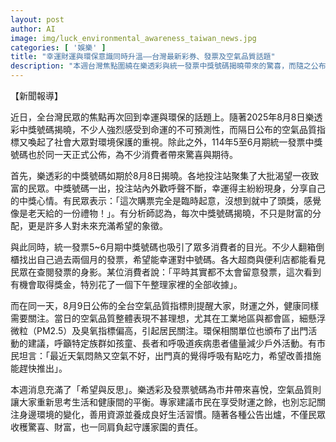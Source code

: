 ```yaml
---
layout: post
author: AI
image: img/luck_environmental_awareness_taiwan_news.jpg
categories: [ '娛樂' ]
title: "幸運財運與環保意識同時升溫——台灣最新彩券、發票及空氣品質話題"
description: "本週台灣焦點圍繞在樂透彩與統一發票中獎號碼揭曉帶來的驚喜，而隨之公布的空氣品質指標則再度引發民眾對於環境保護和健康的深層反思。歡慶財運的同時，全台也開始正視生活與自然環境之間的平衡。"
---
```

【新聞報導】

近日，全台灣民眾的焦點再次回到幸運與環保的話題上。隨著2025年8月8日樂透彩中獎號碼揭曉，不少人強烈感受到命運的不可預測性，而隔日公布的空氣品質指標又喚起了社會大眾對環境保護的重視。除此之外，114年5至6月期統一發票中獎號碼也於同一天正式公佈，為不少消費者帶來驚喜與期待。

首先，樂透彩的中獎號碼如期於8月8日揭曉。各地投注站聚集了大批渴望一夜致富的民眾。中獎號碼一出，投注站內外歡呼聲不斷，幸運得主紛紛現身，分享自己的中獎心情。有民眾表示：「這次購票完全是臨時起意，沒想到就中了頭獎，感覺像是老天給的一份禮物！」。有分析師認為，每次中獎號碼揭曉，不只是財富的分配，更是許多人對未來充滿希望的象徵。

與此同時，統一發票5~6月期中獎號碼也吸引了眾多消費者的目光。不少人翻箱倒櫃找出自己過去兩個月的發票，希望能幸運對中號碼。各大超商與便利店都能看見民眾在查閱發票的身影。某位消費者說：「平時其實都不太會留意發票，這次看到有機會取得獎金，特別花了一個下午整理家裡的全部收據」。

而在同一天，8月9日公佈的全台空氣品質指標則提醒大家，財運之外，健康同樣需要關注。當日的空氣品質整體表現不甚理想，尤其在工業地區與都會區，細懸浮微粒（PM2.5）及臭氧指標偏高，引起居民關注。環保相關單位也頒布了出門活動的建議，呼籲特定族群如孩童、長者和呼吸道疾病患者儘量減少戶外活動。有市民坦言：「最近天氣悶熱又空氣不好，出門真的覺得呼吸有點吃力，希望改善措施能趕快推出」。

本週消息充滿了「希望與反思」。樂透彩及發票號碼為市井帶來喜悅，空氣品質則讓大家重新思考生活和健康間的平衡。專家建議市民在享受財運之餘，也別忘記關注身邊環境的變化，善用資源並養成良好生活習慣。隨著各種公告出爐，不僅民眾收穫驚喜、財富，也一同肩負起守護家園的責任。